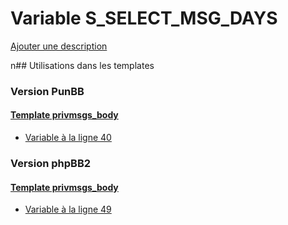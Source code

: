 # Variable S_SELECT_MSG_DAYS
[Ajouter une description](https://fa-tvars.appspot.com/S_SELECT_MSG_DAYS)

n## Utilisations dans les templates

### Version PunBB

#### [Template privmsgs_body](punbb/privmsgs_body.md)
* [Variable à la ligne 40](../punbb/privmsgs_body.tpl#L40)

### Version phpBB2

#### [Template privmsgs_body](subsilver/privmsgs_body.md)
* [Variable à la ligne 49](../subsilver/privmsgs_body.tpl#L49)